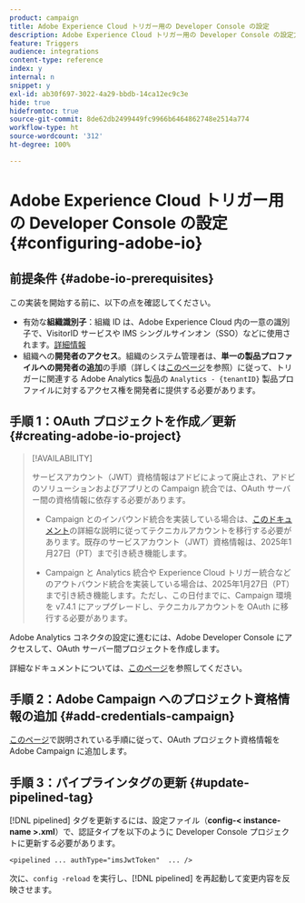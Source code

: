 ```yaml
---
product: campaign
title: Adobe Experience Cloud トリガー用の Developer Console の設定
description: Adobe Experience Cloud トリガー用の Developer Console の設定方法を学ぶ
feature: Triggers
audience: integrations
content-type: reference
index: y
internal: n
snippet: y
exl-id: ab30f697-3022-4a29-bbdb-14ca12ec9c3e
hide: true
hidefromtoc: true
source-git-commit: 8de62db2499449fc9966b6464862748e2514a774
workflow-type: ht
source-wordcount: '312'
ht-degree: 100%

---
```


# Adobe Experience Cloud トリガー用の Developer Console の設定 {#configuring-adobe-io}

<!--
>[!CAUTION]
>
>If you are using an older version of Triggers integration through oAuth authentication, **you need to move to Adobe I/O as described below**. 
>Note that during this move to [!DNL Adobe I/O], some incoming triggers may be lost.
>
>Legacy oAuth authentication mode with Campaign has been retired on **October 20, 2021**. Hosted environments benefit from an extension until **May 25, 2022**. As an on-premise or hybrid customer, contact Adobe Customer Care to extend support to **May 2022**. You must [provide the AppID of the OAuth application](../../integrations/using/configuring-pipeline.md#step-optional) to Adobe.
-->

## 前提条件 {#adobe-io-prerequisites}

<!--
This integration only applies starting **Campaign Classic 20.2.4 and above, 19.1.8 and Gold Standard 11 releases**.
-->

この実装を開始する前に、以下の点を確認してください。

* 有効な&#x200B;**組織識別子**：組織 ID は、Adobe Experience Cloud 内の一意の識別子で、VisitorID サービスや IMS シングルサインオン（SSO）などに使用されます。[詳細情報](https://experienceleague.adobe.com/docs/core-services/interface/administration/organizations.html?lang=ja)
* 組織への&#x200B;**開発者のアクセス**。組織のシステム管理者は、**単一の製品プロファイルへの開発者の追加**&#x200B;の手順（詳しくは[このページ](https://helpx.adobe.com/jp/enterprise/using/manage-developers.html)を参照）に従って、トリガーに関連する Adobe Analytics 製品の `Analytics - {tenantID}` 製品プロファイルに対するアクセス権を開発者に提供する必要があります。

## 手順 1：OAuth プロジェクトを作成／更新 {#creating-adobe-io-project}

>[!AVAILABILITY]
>
> サービスアカウント（JWT）資格情報はアドビによって廃止され、アドビのソリューションおよびアプリとの Campaign 統合では、OAuth サーバー間の資格情報に依存する必要があります。</br>
>
> * Campaign とのインバウンド統合を実装している場合は、[このドキュメント](https://developer.adobe.com/developer-console/docs/guides/authentication/ServerToServerAuthentication/migration/#_blank)の詳細な説明に従ってテクニカルアカウントを移行する必要があります。既存のサービスアカウント（JWT）資格情報は、2025年1月27日（PT）まで引き続き機能します。</br>
>
> * Campaign と Analytics 統合や Experience Cloud トリガー統合などのアウトバウンド統合を実装している場合は、2025年1月27日（PT）まで引き続き機能します。ただし、この日付までに、Campaign 環境を v7.4.1 にアップグレードし、テクニカルアカウントを OAuth に移行する必要があります。

Adobe Analytics コネクタの設定に進むには、Adobe Developer Console にアクセスして、OAuth サーバー間プロジェクトを作成します。

詳細なドキュメントについては、[このページ](oauth-technical-account.md#oauth-service)を参照してください。

## 手順 2：Adobe Campaign へのプロジェクト資格情報の追加 {#add-credentials-campaign}

[このページ](oauth-technical-account.md#add-credentials)で説明されている手順に従って、OAuth プロジェクト資格情報を Adobe Campaign に追加します。

## 手順 3：パイプラインタグの更新 {#update-pipelined-tag}

[!DNL pipelined] タグを更新するには、設定ファイル（**config-&lt; instance-name >.xml**）で、認証タイプを以下のように Developer Console プロジェクトに更新する必要があります。

```
<pipelined ... authType="imsJwtToken"  ... />
```

次に、`config -reload` を実行し、[!DNL pipelined] を再起動して変更内容を反映させます。
